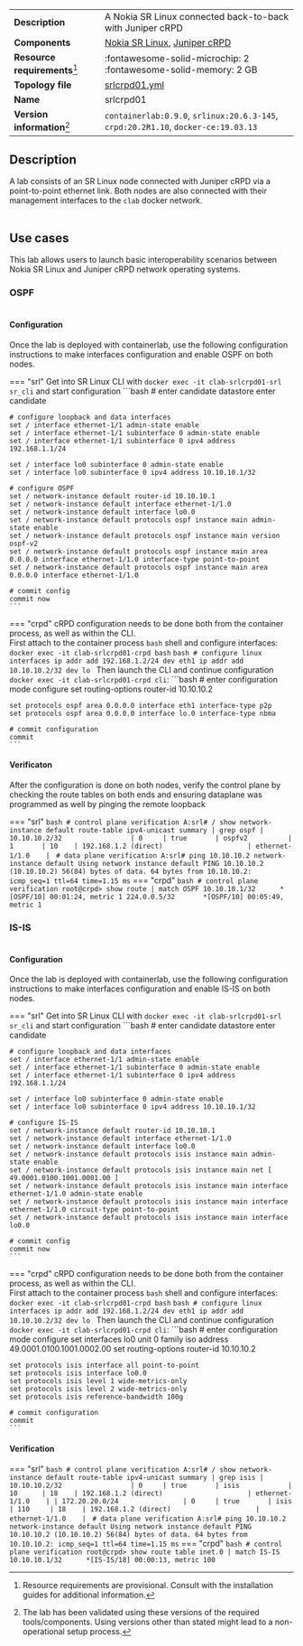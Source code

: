 |                               |                                                                                    |
| ----------------------------- | ---------------------------------------------------------------------------------- |
| **Description**               | A Nokia SR Linux connected back-to-back with Juniper cRPD                          |
| **Components**                | [Nokia SR Linux][srl], [Juniper cRPD][crpd]                                        |
| **Resource requirements**[^1] | :fontawesome-solid-microchip: 2 <br/>:fontawesome-solid-memory: 2 GB               |
| **Topology file**             | [srlcrpd01.yml][topofile]                                                          |
| **Name**                      | srlcrpd01                                                                          |
| **Version information**[^2]   | `containerlab:0.9.0`, `srlinux:20.6.3-145`, `crpd:20.2R1.10`, `docker-ce:19.03.13` |

## Description
A lab consists of an SR Linux node connected with Juniper cRPD via a point-to-point ethernet link. Both nodes are also connected with their management interfaces to the `clab` docker network.

<div class="mxgraph" style="max-width:100%;border:1px solid transparent;margin:0 auto; display:block;" data-mxgraph="{&quot;page&quot;:0,&quot;zoom&quot;:1.5,&quot;highlight&quot;:&quot;#0000ff&quot;,&quot;nav&quot;:true,&quot;check-visible-state&quot;:true,&quot;resize&quot;:true,&quot;url&quot;:&quot;https://raw.githubusercontent.com/srl-labs/containerlab/diagrams/srlcrpd01&quot;}"></div>

## Use cases
This lab allows users to launch basic interoperability scenarios between Nokia SR Linux and Juniper cRPD network operating systems.

### OSPF
<div class="mxgraph" style="max-width:100%;border:1px solid transparent;margin:0 auto; display:block;" data-mxgraph="{&quot;page&quot;:2,&quot;zoom&quot;:1.5,&quot;highlight&quot;:&quot;#0000ff&quot;,&quot;nav&quot;:true,&quot;check-visible-state&quot;:true,&quot;resize&quot;:true,&quot;url&quot;:&quot;https://raw.githubusercontent.com/srl-labs/containerlab/diagrams/srlcrpd01&quot;}"></div>

#### Configuration
Once the lab is deployed with containerlab, use the following configuration instructions to make interfaces configuration and enable OSPF on both nodes.

=== "srl"
    Get into SR Linux CLI with `docker exec -it clab-srlcrpd01-srl sr_cli` and start configuration
    ```bash
    # enter candidate datastore
    enter candidate
    
    # configure loopback and data interfaces
    set / interface ethernet-1/1 admin-state enable
    set / interface ethernet-1/1 subinterface 0 admin-state enable
    set / interface ethernet-1/1 subinterface 0 ipv4 address 192.168.1.1/24

    set / interface lo0 subinterface 0 admin-state enable
    set / interface lo0 subinterface 0 ipv4 address 10.10.10.1/32

    # configure OSPF
    set / network-instance default router-id 10.10.10.1
    set / network-instance default interface ethernet-1/1.0
    set / network-instance default interface lo0.0
    set / network-instance default protocols ospf instance main admin-state enable
    set / network-instance default protocols ospf instance main version ospf-v2
    set / network-instance default protocols ospf instance main area 0.0.0.0 interface ethernet-1/1.0 interface-type point-to-point
    set / network-instance default protocols ospf instance main area 0.0.0.0 interface ethernet-1/1.0

    # commit config
    commit now
    ```
=== "crpd"
    cRPD configuration needs to be done both from the container process, as well as within the CLI.  
    First attach to the container process `bash` shell and configure interfaces: `docker exec -it clab-srlcrpd01-crpd bash`
    ```bash
    # configure linux interfaces
    ip addr add 192.168.1.2/24 dev eth1
    ip addr add 10.10.10.2/32 dev lo
    ```
    Then launch the CLI and continue configuration `docker exec -it clab-srlcrpd01-crpd cli`:
    ```bash
    # enter configuration mode
    configure
    set routing-options router-id 10.10.10.2

    set protocols ospf area 0.0.0.0 interface eth1 interface-type p2p
    set protocols ospf area 0.0.0.0 interface lo.0 interface-type nbma
    
    # commit configuration
    commit
    ```

#### Verificaton
After the configuration is done on both nodes, verify the control plane by checking the route tables on both ends and ensuring dataplane was programmed as well by pinging the remote loopback

=== "srl"
    ```bash
    # control plane verification
    A:srl# / show network-instance default route-table ipv4-unicast summary | grep ospf
    | 10.10.10.2/32                 | 0     | true       | ospfv2          | 1       | 10    | 192.168.1.2 (direct)                     | ethernet-1/1.0    |
    ```
    ```
    # data plane verification
    A:srl# ping 10.10.10.2 network-instance default
    Using network instance default
    PING 10.10.10.2 (10.10.10.2) 56(84) bytes of data.
    64 bytes from 10.10.10.2: icmp_seq=1 ttl=64 time=1.15 ms
    ```
=== "crpd"
    ```bash
    # control plane verification
    root@crpd> show route | match OSPF
    10.10.10.1/32      *[OSPF/10] 00:01:24, metric 1
    224.0.0.5/32       *[OSPF/10] 00:05:49, metric 1
    ```

### IS-IS
<div class="mxgraph" style="max-width:100%;border:1px solid transparent;margin:0 auto; display:block;" data-mxgraph="{&quot;page&quot;:1,&quot;zoom&quot;:1.5,&quot;highlight&quot;:&quot;#0000ff&quot;,&quot;nav&quot;:true,&quot;check-visible-state&quot;:true,&quot;resize&quot;:true,&quot;url&quot;:&quot;https://raw.githubusercontent.com/srl-labs/containerlab/diagrams/srlcrpd01&quot;}"></div>

#### Configuration
Once the lab is deployed with containerlab, use the following configuration instructions to make interfaces configuration and enable IS-IS on both nodes.

=== "srl"
    Get into SR Linux CLI with `docker exec -it clab-srlcrpd01-srl sr_cli` and start configuration
    ```bash
    # enter candidate datastore
    enter candidate
    
    # configure loopback and data interfaces
    set / interface ethernet-1/1 admin-state enable
    set / interface ethernet-1/1 subinterface 0 admin-state enable
    set / interface ethernet-1/1 subinterface 0 ipv4 address 192.168.1.1/24

    set / interface lo0 subinterface 0 admin-state enable
    set / interface lo0 subinterface 0 ipv4 address 10.10.10.1/32

    # configure IS-IS
    set / network-instance default router-id 10.10.10.1
    set / network-instance default interface ethernet-1/1.0
    set / network-instance default interface lo0.0
    set / network-instance default protocols isis instance main admin-state enable
    set / network-instance default protocols isis instance main net [ 49.0001.0100.1001.0001.00 ]
    set / network-instance default protocols isis instance main interface ethernet-1/1.0 admin-state enable
    set / network-instance default protocols isis instance main interface ethernet-1/1.0 circuit-type point-to-point
    set / network-instance default protocols isis instance main interface lo0.0

    # commit config
    commit now
    ```
=== "crpd"
    cRPD configuration needs to be done both from the container process, as well as within the CLI.  
    First attach to the container process `bash` shell and configure interfaces: `docker exec -it clab-srlcrpd01-crpd bash`
    ```bash
    # configure linux interfaces
    ip addr add 192.168.1.2/24 dev eth1
    ip addr add 10.10.10.2/32 dev lo
    ```
    Then launch the CLI and continue configuration `docker exec -it clab-srlcrpd01-crpd cli`:
    ```bash
    # enter configuration mode
    configure
    set interfaces lo0 unit 0 family iso address 49.0001.0100.1001.0002.00
    set routing-options router-id 10.10.10.2

    set protocols isis interface all point-to-point
    set protocols isis interface lo0.0
    set protocols isis level 1 wide-metrics-only
    set protocols isis level 2 wide-metrics-only
    set protocols isis reference-bandwidth 100g
    
    # commit configuration
    commit
    ```

#### Verification
=== "srl"
    ```bash
    # control plane verification
    A:srl# / show network-instance default route-table ipv4-unicast summary | grep isis
    | 10.10.10.2/32                 | 0     | true       | isis            | 10      | 18    | 192.168.1.2 (direct)                     | ethernet-1/1.0    |
    | 172.20.20.0/24                | 0     | true       | isis            | 110     | 18    | 192.168.1.2 (direct)                     | ethernet-1/1.0    |
    ```
    ```
    # data plane verification
    A:srl# ping 10.10.10.2 network-instance default
    Using network instance default
    PING 10.10.10.2 (10.10.10.2) 56(84) bytes of data.
    64 bytes from 10.10.10.2: icmp_seq=1 ttl=64 time=1.15 ms
    ```
=== "crpd"
    ```bash
    # control plane verification
    root@crpd> show route table inet.0 | match IS-IS
    10.10.10.1/32      *[IS-IS/18] 00:00:13, metric 100
    ```

[srl]: https://www.nokia.com/networks/products/service-router-linux-NOS/
[crpd]: https://www.juniper.net/documentation/us/en/software/crpd/crpd-deployment/topics/concept/understanding-crpd.html
[topofile]: https://github.com/srl-labs/containerlab/tree/master/lab-examples/srlcrpd01/srlcrpd01.yml

[^1]: Resource requirements are provisional. Consult with the installation guides for additional information.
[^2]: The lab has been validated using these versions of the required tools/components. Using versions other than stated might lead to a non-operational setup process.

<script type="text/javascript" src="https://cdn.jsdelivr.net/gh/hellt/drawio-js@main/embed2.js" async></script>